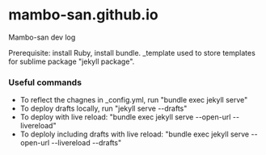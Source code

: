 # mambo-san.github.io
Mambo-san dev log

Prerequisite: install Ruby, install bundle.
\_template used to store templates for sublime package "jekyll package". 

### Useful commands
- To reflect the chagnes in \_config.yml, run "bundle exec jekyll serve"
- To deploy drafts locally, run "jekyll serve --drafts"
- To deploy with live reload: "bundle exec jekyll serve --open-url --livereload"
- To deploly including drafts with live reload: "bundle exec jekyll serve --open-url --livereload --drafts"
